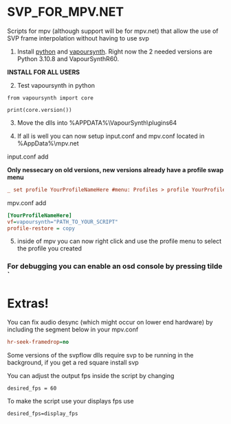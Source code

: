 # SVP_FOR_MPV.NET
Scripts for mpv (although support will be for mpv.net) that allow the use of SVP frame interpolation without having to use svp

1. Install [python](https://www.python.org/downloads/) and [vapoursynth](http://www.vapoursynth.com/doc/installation.html). Right now the 2 needed versions are Python 3.10.8 and VapourSynthR60. 

**INSTALL FOR ALL USERS**

2. Test vapoursynth in python

```
from vapoursynth import core

print(core.version())
```
3. Move the dlls into %APPDATA%\VapourSynth\plugins64

4. If all is well you can now setup input.conf and mpv.conf located in %AppData%\mpv.net

input.conf add 

**Only nessecary on old versions, new versions already have a profile swap menu**

```ini
_ set profile YourProfileNameHere #menu: Profiles > profile YourProfileNameHere
```
mpv.conf add 
```ini
[YourProfileNameHere]
vf=vapoursynth="PATH_TO_YOUR_SCRIPT"
profile-restore = copy
```

5. inside of mpv you can now right click and use the profile menu to select the profile you created

### For debugging you can enable an osd console by pressing tilde `

# Extras!
You can fix audio desync (which might occur on lower end hardware) by including the segment below in your mpv.conf
```ini
hr-seek-framedrop=no
```
Some versions of the svpflow dlls require svp to be running in the background, if you get a red square install svp

You can adjust the output fps inside the script by changing 
```
desired_fps = 60
```
To make the script use your displays fps use
```
desired_fps=display_fps
```
